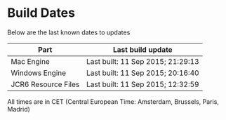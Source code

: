 # Build Dates

Below are the last known dates to updates

Part | Last build update
-----|-----
Mac Engine | Last built: 11 Sep 2015; 21:29:13
Windows Engine | Last built: 11 Sep 2015; 20:16:40
JCR6 Resource Files | Last built: 11 Sep 2015; 12:32:59
All times are in CET (Central European Time: Amsterdam, Brussels, Paris, Madrid)



